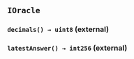 ## `IOracle`






### `decimals() → uint8` (external)





### `latestAnswer() → int256` (external)








